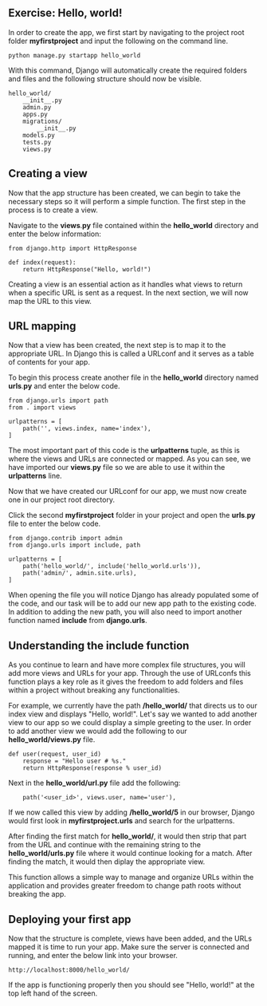 ## Exercise: Hello, world!

In order to create the app, we first start by navigating to the project root folder **myfirstproject** and input the following on the command line.
        
    python manage.py startapp hello_world
           
With this command, Django will automatically create the required folders and files and the following structure should now be visible.

          
    hello_world/
        __init__.py
        admin.py
        apps.py
        migrations/
            __init__.py
        models.py
        tests.py
        views.py
        
           
## Creating a view

Now that the app structure has been created, we can begin to take the necessary steps so it will perform a simple function. The first step in the process is to create a view.  

Navigate to the **views**.**py** file contained within the **hello_world** directory and enter the below information:

~~~
from django.http import HttpResponse

def index(request):
    return HttpResponse("Hello, world!")
~~~
        
Creating a view is an essential action as it handles what views to return when a specific URL is sent as a request. In the next section, we will now map the URL to this view. 

## URL mapping

Now that a view has been created, the next step is to map it to the appropriate URL. In Django this is called a URLconf and it serves as a table of contents for your app.
        
To begin this process create another file in the **hello_world** directory named **urls**.**py** and enter the below code.

~~~
from django.urls import path
from . import views

urlpatterns = [
    path('', views.index, name='index'),
]
~~~

The most important part of this code is the **urlpatterns** tuple, as this is where the views and URLs are connected or mapped. As you can see, we have imported our **views**.**py** file so we are able to use it within the **urlpatterns** line. 

Now that we have created our URLconf for our app, we must now create one in our project root directory.

Click the second **myfirstproject** folder in your project and open the **urls**.**py** file to enter the below code.

~~~
from django.contrib import admin
from django.urls import include, path

urlpatterns = [
    path('hello_world/', include('hello_world.urls')),
    path('admin/', admin.site.urls),
]
~~~

When opening the file you will notice Django has already populated some of the code, and our task will be to add our new app path to the existing code. In addition to adding the new path, you will also need to import another function named **include** from **django.urls**. 

## Understanding the **include** function

As you continue to learn and have more complex file structures, you will add more views and URLs for your app. Through the use of URLconfs this function plays a key role as it gives the freedom to add folders and files within a project without breaking any functionalities.

For example, we currently have the path **/hello_world/** that directs us to our index view and displays "Hello, world!". Let's say we wanted to add another view to our app so we could display a simple greeting to the user. In order to add another view we would add the following to our **hello_world/views.py** file.

~~~
def user(request, user_id)
    response = "Hello user # %s."
    return HttpResponse(response % user_id)
~~~

Next in the **hello_world/url.py** file add the following:

~~~
    path('<user_id>', views.user, name='user'),
~~~

If we now called this view by adding **/hello_world/5** in our browser, Django would first look in **myfirstproject.urls** and search for the urlpatterns. 

After finding the first match for **hello_world/**, it would then strip that part from the URL and continue with the remaining string to the **hello_world/urls.py** file where it would continue looking for a match. After finding the match, it would then diplay the appropriate view. 

This function allows a simple way to manage and organize URLs within the application and provides greater freedom to change path roots without breaking the app.

    
## Deploying your first app

Now that the structure is complete, views have been added, and the URLs mapped it is time to run your app. Make sure the server is connected and running, and enter the below link into your browser.

    http://localhost:8000/hello_world/

If the app is functioning properly then you should see "Hello, world!" at the top left hand of the screen.